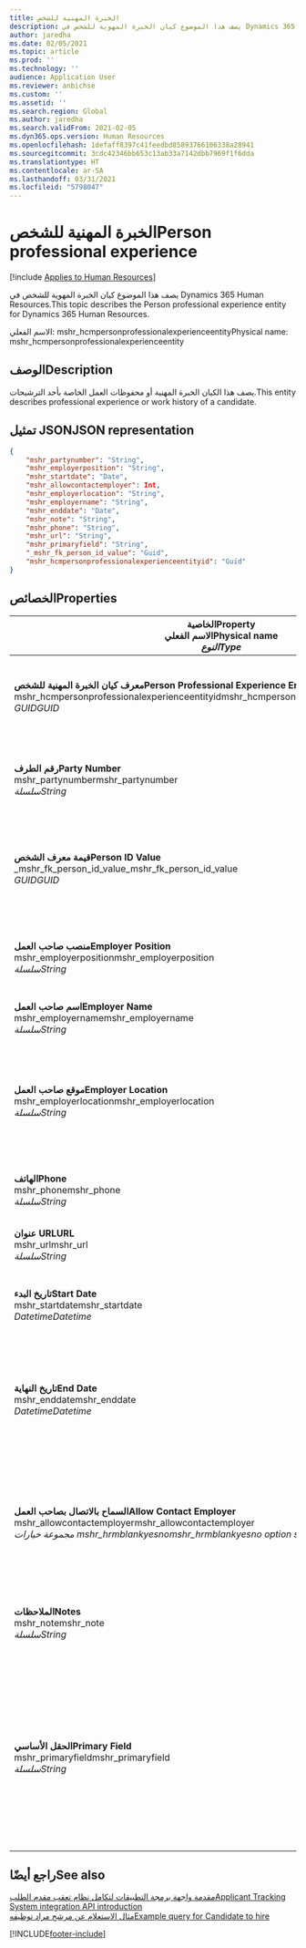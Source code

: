 ```yaml
---
title: الخبرة المهنية للشخص
description: يصف هذا الموضوع كيان الخبرة المهوية للشخص في Dynamics 365 Human Resources.
author: jaredha
ms.date: 02/05/2021
ms.topic: article
ms.prod: ''
ms.technology: ''
audience: Application User
ms.reviewer: anbichse
ms.custom: ''
ms.assetid: ''
ms.search.region: Global
ms.author: jaredha
ms.search.validFrom: 2021-02-05
ms.dyn365.ops.version: Human Resources
ms.openlocfilehash: 1defaff8397c41feedbd85893766106338a28941
ms.sourcegitcommit: 3cdc42346bb653c13ab33a7142dbb7969f1f6dda
ms.translationtype: HT
ms.contentlocale: ar-SA
ms.lasthandoff: 03/31/2021
ms.locfileid: "5798047"
---
```

# <a name="person-professional-experience"></a><span data-ttu-id="8744d-103">الخبرة المهنية للشخص</span><span class="sxs-lookup"><span data-stu-id="8744d-103">Person professional experience</span></span>

[!include [Applies to Human Resources](../includes/applies-to-hr.md)]

<span data-ttu-id="8744d-104">يصف هذا الموضوع كيان الخبرة المهوية للشخص في Dynamics 365 Human Resources.</span><span class="sxs-lookup"><span data-stu-id="8744d-104">This topic describes the Person professional experience entity for Dynamics 365 Human Resources.</span></span>

<span data-ttu-id="8744d-105">الاسم الفعلي: mshr_hcmpersonprofessionalexperienceentity</span><span class="sxs-lookup"><span data-stu-id="8744d-105">Physical name: mshr_hcmpersonprofessionalexperienceentity</span></span>

## <a name="description"></a><span data-ttu-id="8744d-106">الوصف</span><span class="sxs-lookup"><span data-stu-id="8744d-106">Description</span></span>

<span data-ttu-id="8744d-107">يصف هذا الكيان الخبرة المهنية أو محفوظات العمل الخاصة بأحد الترشيحات.</span><span class="sxs-lookup"><span data-stu-id="8744d-107">This entity describes professional experience or work history of a candidate.</span></span>

## <a name="json-representation"></a><span data-ttu-id="8744d-108">تمثيل JSON</span><span class="sxs-lookup"><span data-stu-id="8744d-108">JSON representation</span></span>

```json
{
    "mshr_partynumber": "String",
    "mshr_employerposition": "String",
    "mshr_startdate": "Date",
    "mshr_allowcontactemployer": Int,
    "mshr_employerlocation": "String",
    "mshr_employername": "String",
    "mshr_enddate": "Date",
    "mshr_note": "String",
    "mshr_phone": "String",
    "mshr_url": "String",
    "mshr_primaryfield": "String",
    "_mshr_fk_person_id_value": "Guid",
    "mshr_hcmpersonprofessionalexperienceentityid": "Guid"
}
```

## <a name="properties"></a><span data-ttu-id="8744d-109">الخصائص</span><span class="sxs-lookup"><span data-stu-id="8744d-109">Properties</span></span>

| <span data-ttu-id="8744d-110">الخاصية</span><span class="sxs-lookup"><span data-stu-id="8744d-110">Property</span></span><br><span data-ttu-id="8744d-111">**الاسم الفعلي**</span><span class="sxs-lookup"><span data-stu-id="8744d-111">**Physical name**</span></span><br><span data-ttu-id="8744d-112">**_النوع_**</span><span class="sxs-lookup"><span data-stu-id="8744d-112">**_Type_**</span></span> | <span data-ttu-id="8744d-113">استخدام</span><span class="sxs-lookup"><span data-stu-id="8744d-113">Use</span></span> | <span data-ttu-id="8744d-114">الوصف</span><span class="sxs-lookup"><span data-stu-id="8744d-114">Description</span></span> |
| --- | --- | --- |
| <span data-ttu-id="8744d-115">**معرف كيان الخبرة المهنية للشخص**</span><span class="sxs-lookup"><span data-stu-id="8744d-115">**Person Professional Experience Entity ID**</span></span><br><span data-ttu-id="8744d-116">mshr_hcmpersonprofessionalexperienceentityid</span><span class="sxs-lookup"><span data-stu-id="8744d-116">mshr_hcmpersonprofessionalexperienceentityid</span></span><br><span data-ttu-id="8744d-117">*GUID*</span><span class="sxs-lookup"><span data-stu-id="8744d-117">*GUID*</span></span> | <span data-ttu-id="8744d-118">للقراءة فقط</span><span class="sxs-lookup"><span data-stu-id="8744d-118">Read-only</span></span><br><span data-ttu-id="8744d-119">مطلوب</span><span class="sxs-lookup"><span data-stu-id="8744d-119">Required</span></span> | <span data-ttu-id="8744d-120">معرف فريد منشأ بواسطة النظام لسجل الكيان.</span><span class="sxs-lookup"><span data-stu-id="8744d-120">System-generated unique identifier for the entity record.</span></span> |
| <span data-ttu-id="8744d-121">**رقم الطرف**</span><span class="sxs-lookup"><span data-stu-id="8744d-121">**Party Number**</span></span><br><span data-ttu-id="8744d-122">mshr_partynumber</span><span class="sxs-lookup"><span data-stu-id="8744d-122">mshr_partynumber</span></span><br><span data-ttu-id="8744d-123">*سلسلة*</span><span class="sxs-lookup"><span data-stu-id="8744d-123">*String*</span></span> | <span data-ttu-id="8744d-124">قراءة/كتابة</span><span class="sxs-lookup"><span data-stu-id="8744d-124">Read/write</span></span><br><span data-ttu-id="8744d-125">مطلوب</span><span class="sxs-lookup"><span data-stu-id="8744d-125">Required</span></span> | <span data-ttu-id="8744d-126">المعرف الفريد لسجل الشخص الخاص بالمرشح.</span><span class="sxs-lookup"><span data-stu-id="8744d-126">Unique identifier of the person record for the candidate.</span></span> |
| <span data-ttu-id="8744d-127">**قيمة معرف الشخص**</span><span class="sxs-lookup"><span data-stu-id="8744d-127">**Person ID Value**</span></span><br><span data-ttu-id="8744d-128">_mshr_fk_person_id_value</span><span class="sxs-lookup"><span data-stu-id="8744d-128">_mshr_fk_person_id_value</span></span><br><span data-ttu-id="8744d-129">*GUID*</span><span class="sxs-lookup"><span data-stu-id="8744d-129">*GUID*</span></span> | <span data-ttu-id="8744d-130">للقراءة فقط</span><span class="sxs-lookup"><span data-stu-id="8744d-130">Read-only</span></span><br><span data-ttu-id="8744d-131">مطلوب</span><span class="sxs-lookup"><span data-stu-id="8744d-131">Required</span></span><br><span data-ttu-id="8744d-132">المفتاح الخارجي: mshr_dirpersonentityid لـ mshr_dirpersonentity</span><span class="sxs-lookup"><span data-stu-id="8744d-132">Foreign key: mshr_dirpersonentityid of mshr_dirpersonentity</span></span> | <span data-ttu-id="8744d-133">معرف فريد منشأ بواسطة النظام لسجل كيان الشخص.</span><span class="sxs-lookup"><span data-stu-id="8744d-133">System-generated unique identifier of the person entity record.</span></span> |
| <span data-ttu-id="8744d-134">**منصب صاحب العمل**</span><span class="sxs-lookup"><span data-stu-id="8744d-134">**Employer Position**</span></span><br><span data-ttu-id="8744d-135">mshr_employerposition</span><span class="sxs-lookup"><span data-stu-id="8744d-135">mshr_employerposition</span></span><br><span data-ttu-id="8744d-136">*سلسلة*</span><span class="sxs-lookup"><span data-stu-id="8744d-136">*String*</span></span> | <span data-ttu-id="8744d-137">قراءة/كتابة</span><span class="sxs-lookup"><span data-stu-id="8744d-137">Read/write</span></span><br><span data-ttu-id="8744d-138">مطلوب</span><span class="sxs-lookup"><span data-stu-id="8744d-138">Required</span></span> | <span data-ttu-id="8744d-139">لقب المنصب الذي كان المرشح يشغله أثناء التوظيف.</span><span class="sxs-lookup"><span data-stu-id="8744d-139">The position title held by the candidate while under employment.</span></span> |
| <span data-ttu-id="8744d-140">**اسم صاحب العمل**</span><span class="sxs-lookup"><span data-stu-id="8744d-140">**Employer Name**</span></span><br><span data-ttu-id="8744d-141">mshr_employername</span><span class="sxs-lookup"><span data-stu-id="8744d-141">mshr_employername</span></span><br><span data-ttu-id="8744d-142">*سلسلة*</span><span class="sxs-lookup"><span data-stu-id="8744d-142">*String*</span></span> | <span data-ttu-id="8744d-143">قراءة/كتابة</span><span class="sxs-lookup"><span data-stu-id="8744d-143">Read/write</span></span><br><span data-ttu-id="8744d-144">مطلوب</span><span class="sxs-lookup"><span data-stu-id="8744d-144">Required</span></span> | <span data-ttu-id="8744d-145">اسم صاحب العمل.</span><span class="sxs-lookup"><span data-stu-id="8744d-145">The name of the employer.</span></span> |
| <span data-ttu-id="8744d-146">**موقع صاحب العمل**</span><span class="sxs-lookup"><span data-stu-id="8744d-146">**Employer Location**</span></span><br><span data-ttu-id="8744d-147">mshr_employerlocation</span><span class="sxs-lookup"><span data-stu-id="8744d-147">mshr_employerlocation</span></span><br><span data-ttu-id="8744d-148">*سلسلة*</span><span class="sxs-lookup"><span data-stu-id="8744d-148">*String*</span></span> | <span data-ttu-id="8744d-149">قراءة/كتابة</span><span class="sxs-lookup"><span data-stu-id="8744d-149">Read/write</span></span><br><span data-ttu-id="8744d-150">اختياري</span><span class="sxs-lookup"><span data-stu-id="8744d-150">Optional</span></span> | <span data-ttu-id="8744d-151">موقع صاحب العمل.</span><span class="sxs-lookup"><span data-stu-id="8744d-151">The employer’s location.</span></span> <span data-ttu-id="8744d-152">الحد الأقصى للطول: 60.</span><span class="sxs-lookup"><span data-stu-id="8744d-152">Max length: 60.</span></span> <span data-ttu-id="8744d-153">لا يوجد تنسيق خاص مطلوب أو محدد.</span><span class="sxs-lookup"><span data-stu-id="8744d-153">No specific format defined or required.</span></span> |
| <span data-ttu-id="8744d-154">**الهاتف**</span><span class="sxs-lookup"><span data-stu-id="8744d-154">**Phone**</span></span><br><span data-ttu-id="8744d-155">mshr_phone</span><span class="sxs-lookup"><span data-stu-id="8744d-155">mshr_phone</span></span><br><span data-ttu-id="8744d-156">*سلسلة*</span><span class="sxs-lookup"><span data-stu-id="8744d-156">*String*</span></span> | <span data-ttu-id="8744d-157">قراءة/كتابة</span><span class="sxs-lookup"><span data-stu-id="8744d-157">Read/write</span></span><br><span data-ttu-id="8744d-158">اختياري</span><span class="sxs-lookup"><span data-stu-id="8744d-158">Optional</span></span> | <span data-ttu-id="8744d-159">رقم هاتف صاحب العمل.</span><span class="sxs-lookup"><span data-stu-id="8744d-159">The employer’s phone number.</span></span> |
| <span data-ttu-id="8744d-160">**عنوان URL**</span><span class="sxs-lookup"><span data-stu-id="8744d-160">**URL**</span></span><br><span data-ttu-id="8744d-161">mshr_url</span><span class="sxs-lookup"><span data-stu-id="8744d-161">mshr_url</span></span><br><span data-ttu-id="8744d-162">*سلسلة*</span><span class="sxs-lookup"><span data-stu-id="8744d-162">*String*</span></span> | <span data-ttu-id="8744d-163">قراءة/كتابة</span><span class="sxs-lookup"><span data-stu-id="8744d-163">Read/write</span></span><br><span data-ttu-id="8744d-164">اختياري</span><span class="sxs-lookup"><span data-stu-id="8744d-164">Optional</span></span> | <span data-ttu-id="8744d-165">عنوان URL لموقع ويب صاحب العمل.</span><span class="sxs-lookup"><span data-stu-id="8744d-165">The URL of the employer’s website.</span></span> |
| <span data-ttu-id="8744d-166">**تاريخ البدء**</span><span class="sxs-lookup"><span data-stu-id="8744d-166">**Start Date**</span></span><br><span data-ttu-id="8744d-167">mshr_startdate</span><span class="sxs-lookup"><span data-stu-id="8744d-167">mshr_startdate</span></span><br><span data-ttu-id="8744d-168">*Datetime*</span><span class="sxs-lookup"><span data-stu-id="8744d-168">*Datetime*</span></span> | <span data-ttu-id="8744d-169">قراءة/كتابة</span><span class="sxs-lookup"><span data-stu-id="8744d-169">Read/write</span></span><br><span data-ttu-id="8744d-170">مطلوب</span><span class="sxs-lookup"><span data-stu-id="8744d-170">Required</span></span> | <span data-ttu-id="8744d-171">تاريخ بدء توظيف المرشح.</span><span class="sxs-lookup"><span data-stu-id="8744d-171">The start date of the candidate’s employment.</span></span> |
| <span data-ttu-id="8744d-172">**تاريخ النهاية**</span><span class="sxs-lookup"><span data-stu-id="8744d-172">**End Date**</span></span><br><span data-ttu-id="8744d-173">mshr_enddate</span><span class="sxs-lookup"><span data-stu-id="8744d-173">mshr_enddate</span></span><br><span data-ttu-id="8744d-174">*Datetime*</span><span class="sxs-lookup"><span data-stu-id="8744d-174">*Datetime*</span></span> | <span data-ttu-id="8744d-175">قراءة/كتابة</span><span class="sxs-lookup"><span data-stu-id="8744d-175">Read/write</span></span><br><span data-ttu-id="8744d-176">اختياري</span><span class="sxs-lookup"><span data-stu-id="8744d-176">Optional</span></span> | <span data-ttu-id="8744d-177">تاريخ الانتهاء الخاص بتوظيف المرشح أو قيمة خالية في حالة ما إذا كانت المرشح ما يزال موظفًا هنا.</span><span class="sxs-lookup"><span data-stu-id="8744d-177">The end date of the candidate’s employment, or null if the candidate is still employed here.</span></span> |
| <span data-ttu-id="8744d-178">**السماح بالاتصال بصاحب العمل**</span><span class="sxs-lookup"><span data-stu-id="8744d-178">**Allow Contact Employer**</span></span><br><span data-ttu-id="8744d-179">mshr_allowcontactemployer</span><span class="sxs-lookup"><span data-stu-id="8744d-179">mshr_allowcontactemployer</span></span><br><span data-ttu-id="8744d-180">*مجموعة خيارات mshr_hrmblankyesno*</span><span class="sxs-lookup"><span data-stu-id="8744d-180">*mshr_hrmblankyesno option set*</span></span> | <span data-ttu-id="8744d-181">قراءة/كتابة</span><span class="sxs-lookup"><span data-stu-id="8744d-181">Read/write</span></span><br><span data-ttu-id="8744d-182">اختياري</span><span class="sxs-lookup"><span data-stu-id="8744d-182">Optional</span></span> | <span data-ttu-id="8744d-183">يشير ما إذا كان المرشح يسمح بالاتصال بصاحب العمل السابق أم لا.</span><span class="sxs-lookup"><span data-stu-id="8744d-183">Signifies whether the candidate allows contacting the previous employer.</span></span> |
| <span data-ttu-id="8744d-184">**الملاحظات**</span><span class="sxs-lookup"><span data-stu-id="8744d-184">**Notes**</span></span><br><span data-ttu-id="8744d-185">mshr_note</span><span class="sxs-lookup"><span data-stu-id="8744d-185">mshr_note</span></span><br><span data-ttu-id="8744d-186">*سلسلة*</span><span class="sxs-lookup"><span data-stu-id="8744d-186">*String*</span></span> | <span data-ttu-id="8744d-187">قراءة/كتابة</span><span class="sxs-lookup"><span data-stu-id="8744d-187">Read/write</span></span><br><span data-ttu-id="8744d-188">اختياري</span><span class="sxs-lookup"><span data-stu-id="8744d-188">Optional</span></span> | <span data-ttu-id="8744d-189">ملاحظات للاستخدام من جانب مسؤولي التعيين أو مدراء التوظيف.</span><span class="sxs-lookup"><span data-stu-id="8744d-189">Notes for use by the recruiter or hiring manager.</span></span> |
| <span data-ttu-id="8744d-190">**الحقل الأساسي**</span><span class="sxs-lookup"><span data-stu-id="8744d-190">**Primary Field**</span></span><br><span data-ttu-id="8744d-191">mshr_primaryfield</span><span class="sxs-lookup"><span data-stu-id="8744d-191">mshr_primaryfield</span></span><br><span data-ttu-id="8744d-192">*سلسلة*</span><span class="sxs-lookup"><span data-stu-id="8744d-192">*String*</span></span> | <span data-ttu-id="8744d-193">للقراءة فقط</span><span class="sxs-lookup"><span data-stu-id="8744d-193">Read-only</span></span><br><span data-ttu-id="8744d-194">مطلوب</span><span class="sxs-lookup"><span data-stu-id="8744d-194">Required</span></span> | <span data-ttu-id="8744d-195">حقل يستخدم كمعرف أساسي لسجل الكيان.</span><span class="sxs-lookup"><span data-stu-id="8744d-195">Field used as a primary identifier of the entity record.</span></span> <span data-ttu-id="8744d-196">مجموعة رقم الطرف وتاريخ البدء ومنصب صاحب العمل واسم صاحب العمل.</span><span class="sxs-lookup"><span data-stu-id="8744d-196">Combination of party number, start date, employer position, and employer name.</span></span> |

## <a name="see-also"></a><span data-ttu-id="8744d-197">راجع أيضًا</span><span class="sxs-lookup"><span data-stu-id="8744d-197">See also</span></span>

[<span data-ttu-id="8744d-198">مقدمة واجهة برمجة التطبيقات لتكامل نظام تعقب مقدم الطلب</span><span class="sxs-lookup"><span data-stu-id="8744d-198">Applicant Tracking System integration API introduction</span></span>](hr-admin-integration-ats-api-introduction.md)<br>
[<span data-ttu-id="8744d-199">مثال الاستعلام عن مرشح مراد توظيفه</span><span class="sxs-lookup"><span data-stu-id="8744d-199">Example query for Candidate to hire</span></span>](hr-admin-integration-ats-api-candidate-to-hire-example-query.md)



[!INCLUDE[footer-include](../includes/footer-banner.md)]